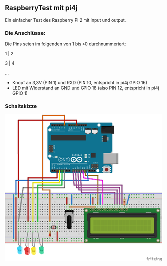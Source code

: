 ## RaspberryTest mit pi4j
Ein einfacher Test des Raspberry Pi 2 mit input und output.

### Die Anschlüsse:
Die Pins seien im folgenden von 1 bis 40 durchnummeriert:

1 | 2

3 | 4

...


* Knopf an 3,3V (PIN 1) und RXD (PIN 10, entspricht in pi4j GPIO 16)
* LED mit Widerstand an GND und GPIO 18 (also PIN 12, entspricht in pi4j GPIO 1)

### Schaltskizze
![Arduino-Verkabelung](https://github.com/menzelths/firmata/blob/master/src/main/resources/FirmataMitLCD/firmataDisplay.png)
